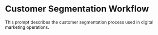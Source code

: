 # Customer Segmentation Workflow

This prompt describes the customer segmentation process used in digital marketing operations.
